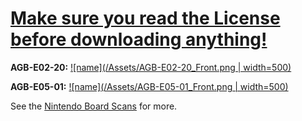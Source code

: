 # [Make sure you read the License before downloading anything!](https://github.com/HDR/NintendoPCBs/blob/master/LICENSE)

**AGB-E02-20:**
[![name](/Assets/AGB-E02-20_Front.png | width=500)](https://github.com/HDR/NintendoPCBs/tree/master/AGB-E02-20)

**AGB-E05-01:**
[![name](/Assets/AGB-E05-01_Front.png | width=500)](https://github.com/HDR/NintendoPCBs/tree/master/AGB-E05-01)



See the [Nintendo Board Scans](https://github.com/HDR/Nintendo_Board_Scans) for more.
